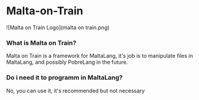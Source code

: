 # Malta-on-Train  
![Malta on Train Logo](malta on train.png)  
### What is Malta on Train?  
Malta on Train is a framework for MaltaLang, it's job is to manipulate files in MaltaLang, and possibly PobreLang in the future.  
### Do i need it to programm in MaltaLang?  
No, you can use it, it's recommended but not necessary
